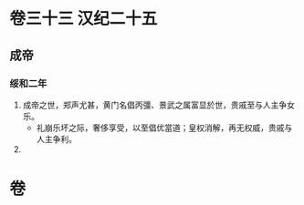 # 卷三十三 汉纪二十五
## 成帝
### 绥和二年
1. 成帝之世，郑声尤甚，黄门名倡丙彊、景武之属富显於世，贵戚至与人主争女乐。
   - 礼崩乐坏之际，奢侈享受，以至倡优當道；皇权消解，再无权威，贵戚与人主争利。
2. 

# 卷

